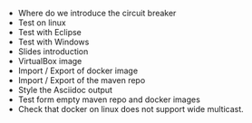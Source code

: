

* Where do we introduce the circuit breaker
* Test on linux
* Test with Eclipse
* Test with Windows
* Slides introduction
* VirtualBox image
* Import / Export of docker image
* Import / Export of the maven repo
* Style the Asciidoc output 
* Test form empty maven repo and docker images
* Check that docker on linux does not support wide multicast.